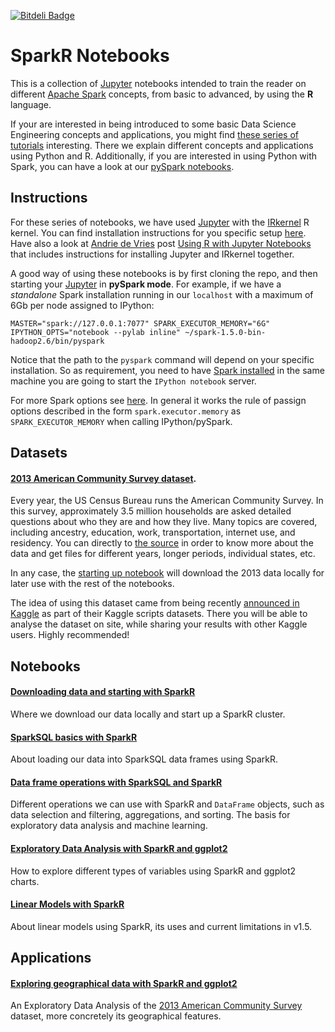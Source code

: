 [![Bitdeli Badge](https://d2weczhvl823v0.cloudfront.net/jadianes/spark-r-notebooks/trend.png)](https://bitdeli.com/free "Bitdeli Badge")

# SparkR Notebooks  

This is a collection of [Jupyter](https://jupyter.org/) 
notebooks intended to train the reader on different [Apache Spark](http://spark.apache.org/) concepts, from 
basic to advanced, by using the **R** language.  

If your are interested in being introduced to some basic Data Science Engineering concepts and applications, you might find [these series of tutorials](https://github.com/jadianes/data-science-your-way) interesting. There we explain different concepts and applications 
using Python and R. Additionally, if you are interested in using Python with Spark, you can have a look at our [pySpark notebooks]().    

## Instructions  

For these series of notebooks, we have used [Jupyter](https://jupyter.org/) with the [IRkernel](http://irkernel.github.io/) R kernel. You can find installation instructions for you specific setup [here](http://irkernel.github.io/installation/). Have also a look at [Andrie de Vries](https://twitter.com/RevoAndrie) post [Using R with Jupyter Notebooks](http://blog.revolutionanalytics.com/2015/09/using-r-with-jupyter-notebooks.html) that includes instructions for installing Jupyter and IRkernel together.   

A good way of using these notebooks is by first cloning the repo, and then 
starting your [Jupyter](https://jupyter.org/) in **pySpark mode**. For example, 
if we have a *standalone* Spark installation running in our `localhost` with a 
maximum of 6Gb per node assigned to IPython:  

    MASTER="spark://127.0.0.1:7077" SPARK_EXECUTOR_MEMORY="6G" IPYTHON_OPTS="notebook --pylab inline" ~/spark-1.5.0-bin-hadoop2.6/bin/pyspark

Notice that the path to the `pyspark` command will depend on your specific 
installation. So as requirement, you need to have
[Spark installed](https://spark.apache.org/docs/latest/index.html) in 
the same machine you are going to start the `IPython notebook` server.     

For more Spark options see [here](https://spark.apache.org/docs/latest/spark-standalone.html). In general it works the rule of passign options 
described in the form `spark.executor.memory` as `SPARK_EXECUTOR_MEMORY` when
calling IPython/pySpark.   


## Datasets  

#### [2013 American Community Survey dataset](http://www.census.gov/programs-surveys/acs/data/summary-file.html).  

Every year, the US Census Bureau runs the American Community Survey. In this survey, approximately 3.5 million 
households are asked detailed questions about who they are and how they live. Many topics are covered, including 
ancestry, education, work, transportation, internet use, and residency. You can directly to 
[the source](http://www.census.gov/programs-surveys/acs/data/summary-file.html) 
in order to know more about the data and get files for different years, longer periods, individual states, etc. 

In any case, the [starting up notebook](https://github.com/jadianes/spark-r-notebooks/blob/master/notebooks/nb0-starting-up/nb0-starting-up.ipynb) 
will download the 2013 data locally for later use with the rest of the notebooks. 

The idea of using this dataset came from being recently [announced in Kaggle](https://www.kaggle.com/c/2013-american-community-survey)
 as part of their Kaggle scripts datasets. There you will be able to analyse the dataset on site, while sharing your results with other Kaggle
users. Highly recommended!  

## Notebooks  

#### [Downloading data and starting with SparkR](https://github.com/jadianes/spark-r-notebooks/blob/master/notebooks/nb0-starting-up/nb0-starting-up.ipynb)  

Where we download our data locally and start up a SparkR cluster.  

#### [SparkSQL basics with SparkR](https://github.com/jadianes/spark-r-notebooks/blob/master/notebooks/nb1-spark-sql-basics/nb1-spark-sql-basics.ipynb)  

About loading our data into SparkSQL data frames using SparkR.  

#### [Data frame operations with SparkSQL and SparkR](https://github.com/jadianes/spark-r-notebooks/blob/master/notebooks/nb2-spark-sql-operations/nb2-spark-sql-operations.ipynb)  

Different operations we can use with SparkR and `DataFrame` objects, such as data selection and filtering, aggregations, and sorting. The basis for exploratory data analysis and machine learning.  

#### [Exploratory Data Analysis with SparkR and ggplot2](https://github.com/jadianes/spark-r-notebooks/blob/master/notebooks/nb3-eda/nb3-eda.ipynb)  

How to explore different types of variables using SparkR and ggplot2 charts.  


#### [Linear Models with SparkR](https://github.com/jadianes/spark-r-notebooks/blob/master/notebooks/nb4-linear-models/nb4-linear-models.ipynb)  

About linear models using SparkR, its uses and current limitations in v1.5.  

## Applications  

#### [Exploring geographical data with SparkR and ggplot2](https://github.com/jadianes/spark-r-notebooks/blob/master/applications/exploring-maps/exploring-maps.ipynb)  

An Exploratory Data Analysis of the [2013 American Community Survey](http://www.census.gov/programs-surveys/acs/data/summary-file.html) dataset, more concretely its geographical features.  

